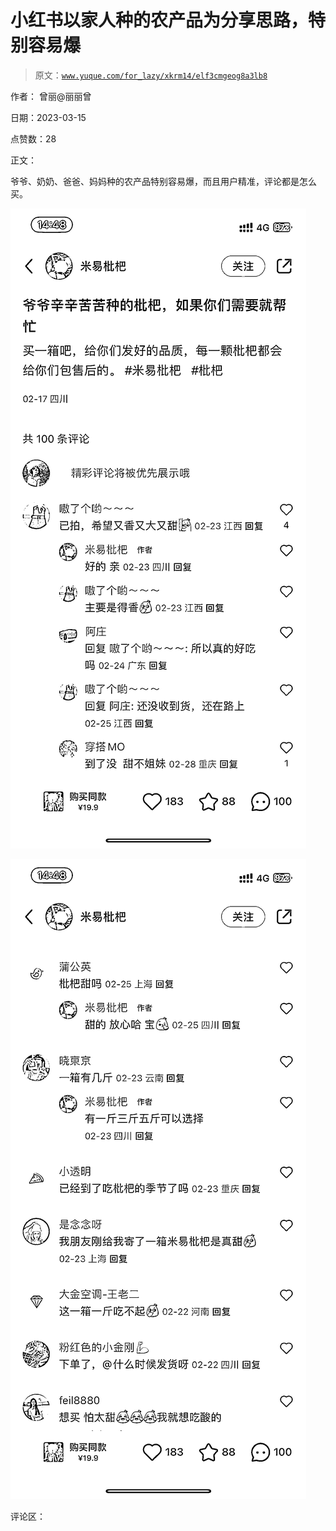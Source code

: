 # 小红书以家人种的农产品为分享思路，特别容易爆

> 原文：[`www.yuque.com/for_lazy/xkrm14/elf3cmgeog8a3lb8`](https://www.yuque.com/for_lazy/xkrm14/elf3cmgeog8a3lb8)

作者： 曾丽@丽丽曾

日期：2023-03-15

点赞数：28

正文：

爷爷、奶奶、爸爸、妈妈种的农产品特别容易爆，而且用户精准，评论都是怎么买。

![](img/094a4c015c0bd44ce30f4005194ece55.png)  

![](img/3b6f62e27fce87334b7812065fcbf784.png)  

评论区：




